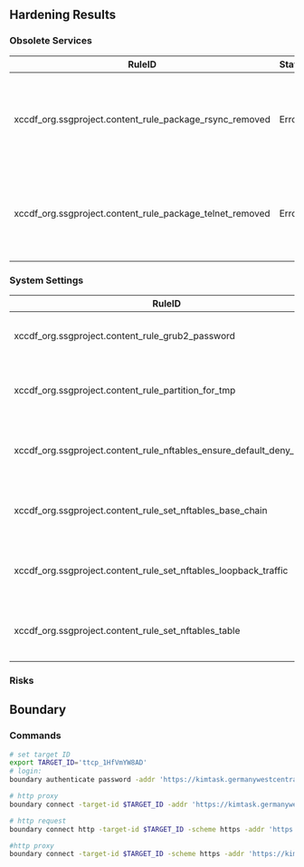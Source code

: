 ## Hardening Results

### Obsolete Services

| RuleID                                                   | Status | Comment                                                                     |
|----------------------------------------------------------|--------|-----------------------------------------------------------------------------|
| xccdf_org.ssgproject.content_rule_package_rsync_removed  | Error  | Automated evaluation failed. Manual evaluation states a successful exection |
| xccdf_org.ssgproject.content_rule_package_telnet_removed | Error  | Automated evaluation failed. Manual evaluation states a successful exection |


### System Settings

| RuleID                                                                | Status      | Comment                                      |
|-----------------------------------------------------------------------|-------------|----------------------------------------------|
| xccdf_org.ssgproject.content_rule_grub2_password                      | Fail        | Rule has to be executed manually.            |
| xccdf_org.ssgproject.content_rule_partition_for_tmp                   | Fail        | Report doesn't indicate why the rule failed. |
| xccdf_org.ssgproject.content_rule_nftables_ensure_default_deny_policy | Not Checked | Cannot be performed during packer build.     |
| xccdf_org.ssgproject.content_rule_set_nftables_base_chain             | Not Checked | Cannot be performed during packer build.     |
| xccdf_org.ssgproject.content_rule_set_nftables_loopback_traffic       | Not Checked | Cannot be performed during packer build.     |
| xccdf_org.ssgproject.content_rule_set_nftables_table                  | Not Checked | Cannot be performed during packer build.     |


### Risks


## Boundary

### Commands

```bash
# set target ID
export TARGET_ID='ttcp_1HfVmYW8AD'
# login:
boundary authenticate password -addr 'https://kimtask.germanywestcentral.cloudapp.azure.com' -tls-insecure -scope-id=o_fm080vnehQ

# http proxy
boundary connect -target-id $TARGET_ID -addr 'https://kimtask.germanywestcentral.cloudapp.azure.com' -tls-insecure

# http request
boundary connect http -target-id $TARGET_ID -scheme https -addr 'https://kimtask.germanywestcentral.cloudapp.azure.com' -tls-insecure -- -k

#http proxy
boundary connect -target-id $TARGET_ID -scheme https -addr 'https://kimtask.germanywestcentral.cloudapp.azure.com' -tls-insecure -- -k
```